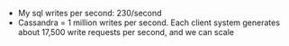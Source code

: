 - My sql writes per second: 230/second
- Cassandra = 1 million writes per second. Each client system generates about 17,500 write requests per second, and we can scale

